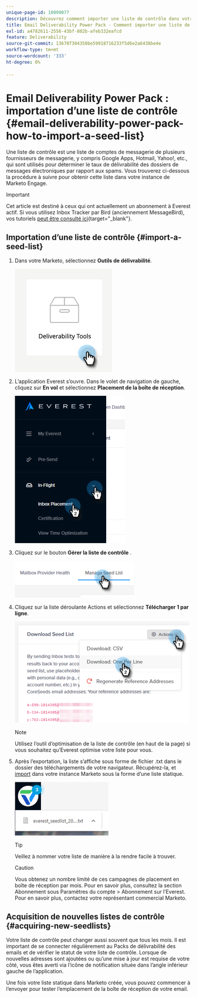 ```yaml
---
unique-page-id: 10099077
description: Découvrez comment importer une liste de contrôle dans votre instance de Marketo Engage.
title: Email Deliverability Power Pack - Comment importer une liste de contrôle
exl-id: a4782611-2556-43bf-802b-afeb332eafcd
feature: Deliverability
source-git-commit: 136707304350be59918716233f5d6e2a6438be4e
workflow-type: tm+mt
source-wordcount: '333'
ht-degree: 0%

---
```


# Email Deliverability Power Pack : importation d’une liste de contrôle {#email-deliverability-power-pack-how-to-import-a-seed-list}

Une liste de contrôle est une liste de comptes de messagerie de plusieurs fournisseurs de messagerie, y compris Google Apps, Hotmail, Yahoo!, etc., qui sont utilisés pour déterminer le taux de délivrabilité des dossiers de messages électroniques par rapport aux spams. Vous trouverez ci-dessous la procédure à suivre pour obtenir cette liste dans votre instance de Marketo Engage.

>[!IMPORTANT]
>
>Cet article est destiné à ceux qui ont actuellement un abonnement à Everest actif. Si vous utilisez Inbox Tracker par Bird (anciennement MessageBird), vos tutoriels [peut être consulté ici](/help/marketo/product-docs/email-marketing/deliverability/inbox-tracker/inbox-tracker-tutorials.md){target="_blank"}.

## Importation d’une liste de contrôle {#import-a-seed-list}

1. Dans votre Marketo, sélectionnez **Outils de délivrabilité**.

   ![](assets/email-deliverability-power-pack-1.png)

1. L’application Everest s’ouvre. Dans le volet de navigation de gauche, cliquez sur **En vol** et sélectionnez **Placement de la boîte de réception**.

   ![](assets/email-deliverability-power-pack-2.png)

1. Cliquez sur le bouton **Gérer la liste de contrôle** .

   ![](assets/email-deliverability-power-pack-3.png)

1. Cliquez sur la liste déroulante Actions et sélectionnez **Télécharger 1 par ligne**.

   ![](assets/email-deliverability-power-pack-4.png)

   >[!NOTE]
   >
   >Utilisez l’outil d’optimisation de la liste de contrôle (en haut de la page) si vous souhaitez qu’Everest optimise votre liste pour vous.

1. Après l’exportation, la liste s’affiche sous forme de fichier .txt dans le dossier des téléchargements de votre navigateur. Récupérez-la, et [import](/help/marketo/getting-started/quick-wins/import-a-list-of-people.md) dans votre instance Marketo sous la forme d’une liste statique.

   ![](assets/email-deliverability-power-pack-5.png)

   >[!TIP]
   >
   >Veillez à nommer votre liste de manière à la rendre facile à trouver.

   >[!CAUTION]
   >
   >Vous obtenez un nombre limité de ces campagnes de placement en boîte de réception par mois. Pour en savoir plus, consultez la section Abonnement sous Paramètres du compte > Abonnement sur l’Everest. Pour en savoir plus, contactez votre représentant commercial Marketo.

## Acquisition de nouvelles listes de contrôle {#acquiring-new-seedlists}

Votre liste de contrôle peut changer aussi souvent que tous les mois. Il est important de se connecter régulièrement au Packs de délivrabilité des emails et de vérifier le statut de votre liste de contrôle. Lorsque de nouvelles adresses sont ajoutées ou qu’une mise à jour est requise de votre côté, vous êtes averti via l’icône de notification située dans l’angle inférieur gauche de l’application.

Une fois votre liste statique dans Marketo créée, vous pouvez commencer à l’envoyer pour tester l’emplacement de la boîte de réception de votre email.
